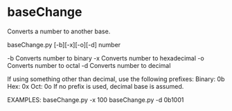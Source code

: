 # baseChange

Converts a number to another base.

baseChange.py [-b][-x][-o][-d] number

-b    Converts number to binary
-x    Converts number to hexadecimal
-o    Converts number to octal
-d    Converts number to decimal

If using something other than decimal, use the following prefixes:
Binary: 0b
Hex:    0x
Oct:    0o
If no prefix is used, decimal base is assumed.

EXAMPLES:
baseChange.py -x 100
baseChange.py -d 0b1001